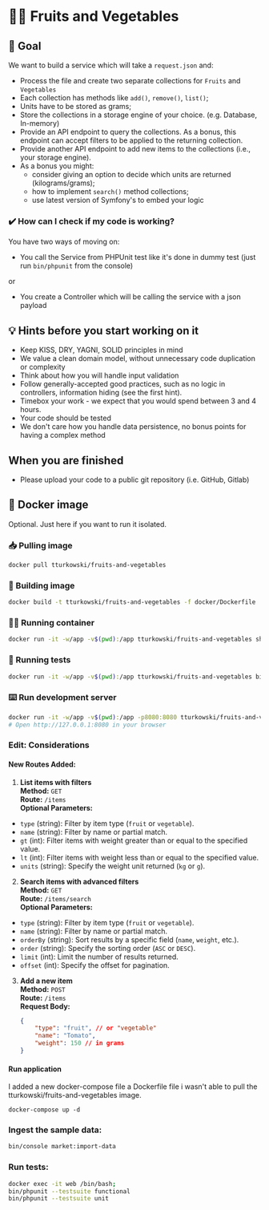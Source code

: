 # 🍎🥕 Fruits and Vegetables

## 🎯 Goal
We want to build a service which will take a `request.json` and:
* Process the file and create two separate collections for `Fruits` and `Vegetables`
* Each collection has methods like `add()`, `remove()`, `list()`;
* Units have to be stored as grams;
* Store the collections in a storage engine of your choice. (e.g. Database, In-memory)
* Provide an API endpoint to query the collections. As a bonus, this endpoint can accept filters to be applied to the returning collection.
* Provide another API endpoint to add new items to the collections (i.e., your storage engine).
* As a bonus you might:
  * consider giving an option to decide which units are returned (kilograms/grams);
  * how to implement `search()` method collections;
  * use latest version of Symfony's to embed your logic 

### ✔️ How can I check if my code is working?
You have two ways of moving on:
* You call the Service from PHPUnit test like it's done in dummy test (just run `bin/phpunit` from the console)

or

* You create a Controller which will be calling the service with a json payload

## 💡 Hints before you start working on it
* Keep KISS, DRY, YAGNI, SOLID principles in mind
* We value a clean domain model, without unnecessary code duplication or complexity
* Think about how you will handle input validation
* Follow generally-accepted good practices, such as no logic in controllers, information hiding (see the first hint).
* Timebox your work - we expect that you would spend between 3 and 4 hours.
* Your code should be tested
* We don't care how you handle data persistence, no bonus points for having a complex method

## When you are finished
* Please upload your code to a public git repository (i.e. GitHub, Gitlab)

## 🐳 Docker image
Optional. Just here if you want to run it isolated.

### 📥 Pulling image
```bash
docker pull tturkowski/fruits-and-vegetables
```

### 🧱 Building image
```bash
docker build -t tturkowski/fruits-and-vegetables -f docker/Dockerfile .
```

### 🏃‍♂️ Running container
```bash
docker run -it -w/app -v$(pwd):/app tturkowski/fruits-and-vegetables sh 
```

### 🛂 Running tests
```bash
docker run -it -w/app -v$(pwd):/app tturkowski/fruits-and-vegetables bin/phpunit
```

### ⌨️ Run development server
```bash
docker run -it -w/app -v$(pwd):/app -p8080:8080 tturkowski/fruits-and-vegetables php -S 0.0.0.0:8080 -t /app/public
# Open http://127.0.0.1:8080 in your browser
```

### Edit: Considerations

#### New Routes Added:

1. **List items with filters**  
   **Method:** `GET`  
   **Route:** `/items`  
   **Optional Parameters:**
  - `type` (string): Filter by item type (`fruit` or `vegetable`).
  - `name` (string): Filter by name or partial match.
  - `gt` (int): Filter items with weight greater than or equal to the specified value.
  - `lt` (int): Filter items with weight less than or equal to the specified value.
  - `units` (string): Specify the weight unit returned (`kg` or `g`).

2. **Search items with advanced filters**  
   **Method:** `GET`  
   **Route:** `/items/search`  
   **Optional Parameters:**
  - `type` (string): Filter by item type (`fruit` or `vegetable`).
  - `name` (string): Filter by name or partial match.
  - `orderBy` (string): Sort results by a specific field (`name`, `weight`, etc.).
  - `order` (string): Specify the sorting order (`ASC` or `DESC`).
  - `limit` (int): Limit the number of results returned.
  - `offset` (int): Specify the offset for pagination.

3. **Add a new item**  
   **Method:** `POST`  
   **Route:** `/items`  
   **Request Body:**
   ```json
   {
       "type": "fruit", // or "vegetable"
       "name": "Tomato",
       "weight": 150 // in grams
   }

#### Run application
I added a new docker-compose file a Dockerfile file i wasn't able to pull the tturkowski/fruits-and-vegetables image.
```bash:
docker-compose up -d
```

### Ingest the sample data:
```bash
bin/console market:import-data
```

### Run tests:
```bash
docker exec -it web /bin/bash;
bin/phpunit --testsuite functional
bin/phpunit --testsuite unit
```



